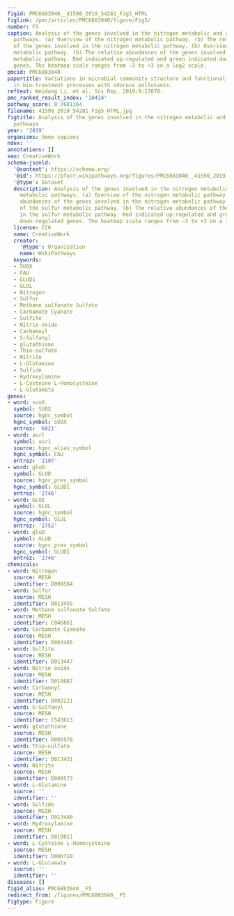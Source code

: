```yaml
---
figid: PMC6883040__41598_2019_54281_Fig5_HTML
figlink: /pmc/articles/PMC6883040/figure/Fig5/
number: F5
caption: Analysis of the genes involved in the nitrogen metabolic and sulfur metabolic
  pathways. (a) Overview of the nitrogen metabolic pathway. (b) The relative abundances
  of the genes involved in the nitrogen metabolic pathway. (b) Overview of the sulfur
  metabolic pathway. (b) The relative abundances of the genes involved in the sulfur
  metabolic pathway. Red indicated up-regulated and green indicated down-regulated
  genes. The heatmap scale ranges from −3 to +3 on a log2 scale.
pmcid: PMC6883040
papertitle: Variations in microbial community structure and functional gene expression
  in bio-treatment processes with odorous pollutants.
reftext: Weidong Li, et al. Sci Rep. 2019;9:17870.
pmc_ranked_result_index: '10414'
pathway_score: 0.7601164
filename: 41598_2019_54281_Fig5_HTML.jpg
figtitle: Analysis of the genes involved in the nitrogen metabolic and sulfur metabolic
  pathways
year: '2019'
organisms: Homo sapiens
ndex: ''
annotations: []
seo: CreativeWork
schema-jsonld:
  '@context': https://schema.org/
  '@id': https://pfocr.wikipathways.org/figures/PMC6883040__41598_2019_54281_Fig5_HTML.html
  '@type': Dataset
  description: Analysis of the genes involved in the nitrogen metabolic and sulfur
    metabolic pathways. (a) Overview of the nitrogen metabolic pathway. (b) The relative
    abundances of the genes involved in the nitrogen metabolic pathway. (b) Overview
    of the sulfur metabolic pathway. (b) The relative abundances of the genes involved
    in the sulfur metabolic pathway. Red indicated up-regulated and green indicated
    down-regulated genes. The heatmap scale ranges from −3 to +3 on a log2 scale.
  license: CC0
  name: CreativeWork
  creator:
    '@type': Organization
    name: WikiPathways
  keywords:
  - SUOX
  - FAU
  - GLUD1
  - GLUL
  - Nitrogen
  - Sulfur
  - Methane sulfonate Sulfate
  - Carbamate Cyanate
  - Sulfite
  - Nitrie oxide
  - Carbamoyl
  - S-Sulfanyl
  - glutathione
  - Thio-sulfate
  - Nitrite
  - L-Glutamine
  - Sulfide
  - Hydroxylamine
  - L-Cysteine L-Homocysteine
  - L-Glutamate
genes:
- word: suoX
  symbol: SUOX
  source: hgnc_symbol
  hgnc_symbol: SUOX
  entrez: '6821'
- word: asrl
  symbol: asr1
  source: hgnc_alias_symbol
  hgnc_symbol: FAU
  entrez: '2197'
- word: gluD
  symbol: GLUD
  source: hgnc_prev_symbol
  hgnc_symbol: GLUD1
  entrez: '2746'
- word: GLUI
  symbol: GLUL
  source: hgnc_symbol
  hgnc_symbol: GLUL
  entrez: '2752'
- word: gluD
  symbol: GLUD
  source: hgnc_prev_symbol
  hgnc_symbol: GLUD1
  entrez: '2746'
chemicals:
- word: Nitrogen
  source: MESH
  identifier: D009584
- word: Sulfur
  source: MESH
  identifier: D013455
- word: Methane sulfonate Sulfate
  source: MESH
  identifier: C046861
- word: Carbamate Cyanate
  source: MESH
  identifier: D003485
- word: Sulfite
  source: MESH
  identifier: D013447
- word: Nitrie oxide
  source: MESH
  identifier: D010087
- word: Carbamoyl
  source: MESH
  identifier: D002221
- word: S-Sulfanyl
  source: MESH
  identifier: C543613
- word: glutathione
  source: MESH
  identifier: D005978
- word: Thio-sulfate
  source: MESH
  identifier: D013431
- word: Nitrite
  source: MESH
  identifier: D009573
- word: L-Glutamine
  source: ''
  identifier: ''
- word: Sulfide
  source: MESH
  identifier: D013440
- word: Hydroxylamine
  source: MESH
  identifier: D019811
- word: L-Cysteine L-Homocysteine
  source: MESH
  identifier: D006710
- word: L-Glutamate
  source: ''
  identifier: ''
diseases: []
figid_alias: PMC6883040__F5
redirect_from: /figures/PMC6883040__F5
figtype: Figure
---
```

